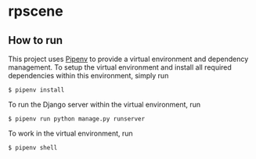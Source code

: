 # rpscene

## How to run

This project uses [Pipenv](https://github.com/pypa/pipenv) to provide a virtual environment and dependency management.
To setup the virtual environment and install all required dependencies within this environment, simply run
```
$ pipenv install
```

To run the Django server within the virtual environment, run
```
$ pipenv run python manage.py runserver
```

To work in the virtual environment, run
```
$ pipenv shell
```
